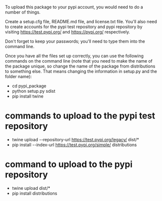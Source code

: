 To upload this package to your pypi account, you would need to do a number of things.

Create a setup.cfg file, README.md file, and license.txt file. You'll also need to create accounts for the pypi test repository and pypi repository by visiting https://test.pypi.org/ and https://pypi.org/ respectively. 

Don't forget to keep your passwords; you'll need to type them into the command line.

Once you have all the files set up correctly, you can use the following commands on the command line (note that you need to make the name of the package unique, so change the name of the package from distributions to something else. That means changing the information in setup.py and the folder name):

+ cd pypi_package
+ python setup.py sdist
+ pip install twine

# commands to upload to the pypi test repository
+ twine upload --repository-url https://test.pypi.org/legacy/ dist/*
+ pip install --index-url https://test.pypi.org/simple/ distributions

# command to upload to the pypi repository
+ twine upload dist/*
+ pip install distributions
